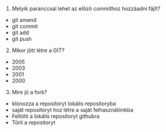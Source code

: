 1. Melyik paranccsal lehet az előző commithoz hozzáadni fájlt?
- git amend
- git commit
- git add
- git push

2. Mikor jött létre a GIT?
- 2005
- 2003
- 2001
- 2000

3. Mire jó a fork?
- klónozza a repositoryt lokális repositoryba
- saját repositoryt hoz létre a saját felhasználónkba
- Feltölti a lokális repositoryt githubra
- Törli a repositoryt
